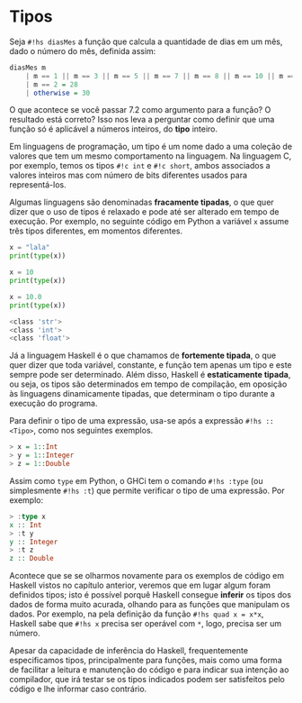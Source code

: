 # Tipos

Seja `#!hs diasMes` a função que calcula a quantidade de dias em um mês, dado o número do mês, definida assim:

```hs
diasMes m
    | m == 1 || m == 3 || m == 5 || m == 7 || m == 8 || m == 10 || m == 12 = 31
    | m == 2 = 28
    | otherwise = 30
```

O que acontece se você passar 7.2 como argumento para a função? O resultado está correto? 
Isso nos leva a perguntar como definir que uma função só é aplicável a números inteiros, do **tipo** inteiro.

Em linguagens de programação, um tipo é um nome dado a uma coleção de valores que tem um mesmo comportamento na linguagem.
Na linguagem C, por exemplo, temos os tipos `#!c int` e `#!c short`, ambos associados a valores inteiros mas com número de bits diferentes usados para representá-los.

Algumas linguagens são denominadas **fracamente tipadas**, o que quer dizer que o uso de tipos é relaxado e pode até ser alterado em tempo de execução.
Por exemplo, no seguinte código em Python a variável `x` assume três tipos diferentes, em momentos diferentes.

```py
x = "lala"
print(type(x))

x = 10
print(type(x))

x = 10.0
print(type(x))
```

```bash
<class 'str'>
<class 'int'>
<class 'float'>
```

Já a linguagem Haskell é o que chamamos de **fortemente tipada**, o que quer dizer que toda variável, constante, e função tem apenas um tipo e este sempre pode ser determinado.
Além disso, Haskell é **estaticamente tipada**, ou seja, os tipos são determinados em tempo de compilação, em oposição às linguagens dinamicamente tipadas, que determinam o tipo durante a execução do programa.

Para definir o tipo de uma expressão, usa-se após a expressão `#!hs :: <Tipo>`, como nos seguintes exemplos.

```hs
> x = 1::Int
> y = 1::Integer
> z = 1::Double
```

Assim como `type` em Python, o GHCi tem o comando `#!hs :type` (ou simplesmente `#!hs :t`) que permite verificar o tipo de uma expressão. Por exemplo:

```hs
> :type x
x :: Int
> :t y
y :: Integer
> :t z
z :: Double
```

Acontece que se se olharmos novamente para os exemplos de código em Haskell vistos no capítulo anterior, veremos que em lugar algum foram definidos tipos; isto é possível porquê Haskell consegue **inferir** os tipos dos dados de forma muito acurada, olhando para as funções que manipulam os dados. Por exemplo, na pela definição da função `#!hs quad x = x*x`, Haskell sabe que `#!hs x` precisa ser operável com `*`, logo, precisa ser um número.

Apesar da capacidade de inferência do Haskell, frequentemente especificamos tipos, principalmente para funções, mais como uma forma de facilitar a leitura e manutenção do código e para indicar sua intenção ao compilador, que irá testar se os tipos indicados podem ser satisfeitos pelo código e lhe informar caso contrário.
